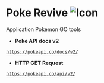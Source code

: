 # Poke Revive ![Icon](https://www.img.in.th/images/ea6d0a5356def7a0dfb6632218f70d00.png "Icon")

Application Pokemon GO tools

- **Poke API docs v2**

<a href="https://pokeapi.co/docs/v2/">``` https://pokeapi.co/docs/v2/ ```</a>

- **HTTP GET Request**

<a href="https://pokeapi.co/api/v2/">``` https://pokeapi.co/api/v2/ ```</a>
